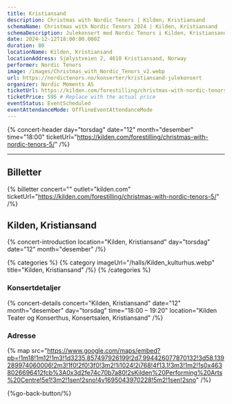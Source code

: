 ```yaml
---
title: Kristiansand
description: Christmas with Nordic Tenors | Kilden, Kristiansand
schemaName: Christmas with Nordic Tenors 2024 | Kilden, Kristiansand
schemaDescription: Julekonsert med Nordic Tenors i Kilden, Kristiansand
date: 2024-12-12T18:00:00.000Z
duration: 80
locationName: Kilden, Kristiansand
locationAddress: Sjølystveien 2, 4610 Kristiansand, Norway
performer: Nordic Tenors
image: /images/Christmas_with_Nordic_Tenors_v2.webp
url: https://nordictenors.no/konserter/kristiansand-julekonsert
organizer: Nordic Moments AS
ticketUrl: https://kilden.com/forestilling/christmas-with-nordic-tenors-5/
ticketPrice: 595 # Replace with the actual price
eventStatus: EventScheduled
eventAttendanceMode: OfflineEventAttendanceMode
---
```


{% concert-header day="torsdag" date="12" month="desember" time="18:00" ticketUrl="https://kilden.com/forestilling/christmas-with-nordic-tenors-5/" /%}

---

## Billetter

{% billetter concert="" outlet="kilden.com" ticketUrl="https://kilden.com/forestilling/christmas-with-nordic-tenors-5/" /%}

## Kilden, Kristiansand

{% concert-introduction location="Kilden, Kristiansand" day="torsdag" date="12" month="desember" /%}

{% categories %}
{% category imageUrl="/halls/Kilden_kulturhus.webp" title="Kilden, Kristiansand" /%}
{% /categories %}

### Konsertdetaljer

{% concert-details concert="Kilden, Kristiansand" date="12" month="desember" day="torsdag" time="18:00 – 19:20" location="Kilden Teater og Konserthus, Konsertsalen, Kristiansand" /%}

### Adresse

{% map src="https://www.google.com/maps/embed?pb=!1m18!1m12!1m3!1d3235.857497926199!2d7.994426077870132!3d58.139289974060006!2m3!1f0!2f0!3f0!3m2!1i1024!2i768!4f13.1!3m3!1m2!1s0x4638026696412fcb%3A0x3d2fe74c70b7a80!2sKilden%20Performing%20Arts%20Centre!5e1!3m2!1sen!2sno!4v1695043970228!5m2!1sen!2sno" /%}

{%go-back-button/%}
